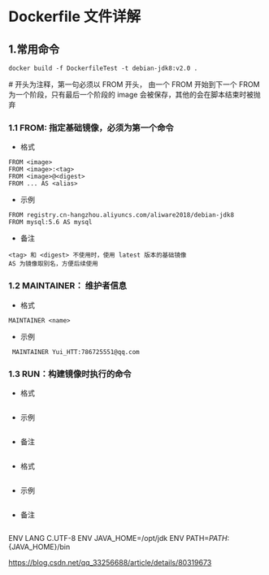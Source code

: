 # Dockerfile 文件详解

## 1.常用命令

```
docker build -f DockerfileTest -t debian-jdk8:v2.0 .
```

\# 开头为注释，第一句必须以 FROM 开头， 由一个 FROM 开始到下一个 FROM 为一个阶段，只有最后一个阶段的 image 会被保存，其他的会在脚本结束时被抛弃

### 1.1 FROM: 指定基础镜像，必须为第一个命令

- 格式
```
FROM <image>
FROM <image>:<tag>
FROM <image>@<digest>
FROM ... AS <alias>
```
- 示例
```
FROM registry.cn-hangzhou.aliyuncs.com/aliware2018/debian-jdk8
FROM mysql:5.6 AS mysql
```
- 备注
```
<tag> 和 <digest> 不使用时，使用 latest 版本的基础镜像
AS 为镜像取别名，方便后续使用
```
### 1.2 MAINTAINER： 维护者信息
- 格式
```
MAINTAINER <name>
```
- 示例
```
 MAINTAINER Yui_HTT:786725551@qq.com
```

### 1.3 RUN：构建镜像时执行的命令
- 格式
```

```
- 示例
```

```
- 备注
```

```





- 格式
```

```
- 示例
```

```
- 备注
```

```
ENV LANG C.UTF-8
ENV JAVA_HOME=/opt/jdk
ENV PATH=${PATH}:${JAVA_HOME}/bin

https://blog.csdn.net/qq_33256688/article/details/80319673